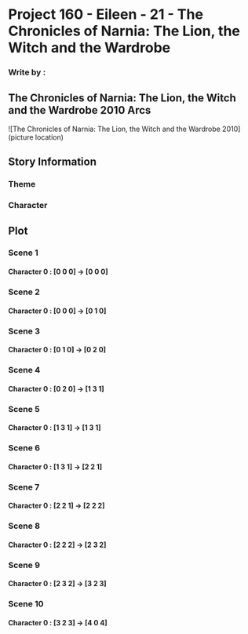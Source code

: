 # Project 160 - Eileen - 21 - The Chronicles of Narnia: The Lion, the Witch and the Wardrobe
### Write by : 
## The Chronicles of Narnia: The Lion, the Witch and the Wardrobe 2010 Arcs
![The Chronicles of Narnia: The Lion, the Witch and the Wardrobe 2010](picture location)
## Story Information
### Theme


### Character


## Plot

### Scene 1
#### Character 0 : [0 0 0] -> [0 0 0]

### Scene 2
#### Character 0 : [0 0 0] -> [0 1 0]

### Scene 3
#### Character 0 : [0 1 0] -> [0 2 0]

### Scene 4
#### Character 0 : [0 2 0] -> [1 3 1]

### Scene 5
#### Character 0 : [1 3 1] -> [1 3 1]

### Scene 6
#### Character 0 : [1 3 1] -> [2 2 1]

### Scene 7
#### Character 0 : [2 2 1] -> [2 2 2]

### Scene 8
#### Character 0 : [2 2 2] -> [2 3 2]

### Scene 9
#### Character 0 : [2 3 2] -> [3 2 3]

### Scene 10
#### Character 0 : [3 2 3] -> [4 0 4]
